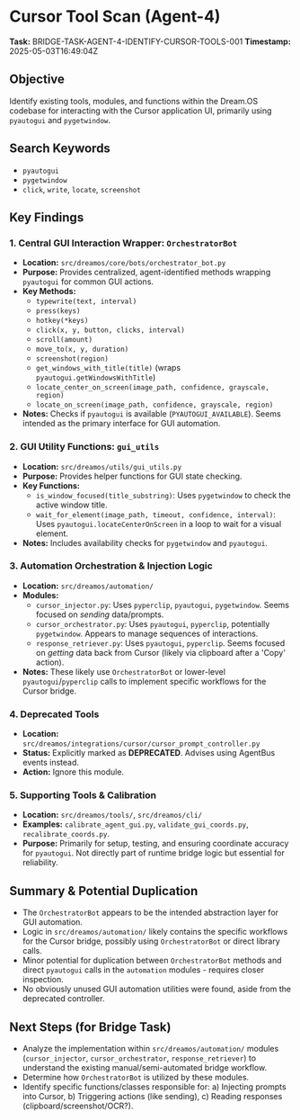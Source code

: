 # Cursor Tool Scan (Agent-4)

**Task:** BRIDGE-TASK-AGENT-4-IDENTIFY-CURSOR-TOOLS-001
**Timestamp:** 2025-05-03T16:49:04Z

## Objective
Identify existing tools, modules, and functions within the Dream.OS codebase for interacting with the Cursor application UI, primarily using `pyautogui` and `pygetwindow`.

## Search Keywords
- `pyautogui`
- `pygetwindow`
- `click`, `write`, `locate`, `screenshot`

## Key Findings

### 1. Central GUI Interaction Wrapper: `OrchestratorBot`
- **Location:** `src/dreamos/core/bots/orchestrator_bot.py`
- **Purpose:** Provides centralized, agent-identified methods wrapping `pyautogui` for common GUI actions.
- **Key Methods:**
    - `typewrite(text, interval)`
    - `press(keys)`
    - `hotkey(*keys)`
    - `click(x, y, button, clicks, interval)`
    - `scroll(amount)`
    - `move_to(x, y, duration)`
    - `screenshot(region)`
    - `get_windows_with_title(title)` (wraps `pyautogui.getWindowsWithTitle`)
    - `locate_center_on_screen(image_path, confidence, grayscale, region)`
    - `locate_on_screen(image_path, confidence, grayscale, region)`
- **Notes:** Checks if `pyautogui` is available (`PYAUTOGUI_AVAILABLE`). Seems intended as the primary interface for GUI automation.

### 2. GUI Utility Functions: `gui_utils`
- **Location:** `src/dreamos/utils/gui_utils.py`
- **Purpose:** Provides helper functions for GUI state checking.
- **Key Functions:**
    - `is_window_focused(title_substring)`: Uses `pygetwindow` to check the active window title.
    - `wait_for_element(image_path, timeout, confidence, interval)`: Uses `pyautogui.locateCenterOnScreen` in a loop to wait for a visual element.
- **Notes:** Includes availability checks for `pygetwindow` and `pyautogui`.

### 3. Automation Orchestration & Injection Logic
- **Location:** `src/dreamos/automation/`
- **Modules:**
    - `cursor_injector.py`: Uses `pyperclip`, `pyautogui`, `pygetwindow`. Seems focused on *sending* data/prompts.
    - `cursor_orchestrator.py`: Uses `pyautogui`, `pyperclip`, potentially `pygetwindow`. Appears to manage sequences of interactions.
    - `response_retriever.py`: Uses `pyautogui`, `pyperclip`. Seems focused on *getting* data back from Cursor (likely via clipboard after a 'Copy' action).
- **Notes:** These likely use `OrchestratorBot` or lower-level `pyautogui`/`pyperclip` calls to implement specific workflows for the Cursor bridge.

### 4. Deprecated Tools
- **Location:** `src/dreamos/integrations/cursor/cursor_prompt_controller.py`
- **Status:** Explicitly marked as **DEPRECATED**. Advises using AgentBus events instead.
- **Action:** Ignore this module.

### 5. Supporting Tools & Calibration
- **Location:** `src/dreamos/tools/`, `src/dreamos/cli/`
- **Examples:** `calibrate_agent_gui.py`, `validate_gui_coords.py`, `recalibrate_coords.py`.
- **Purpose:** Primarily for setup, testing, and ensuring coordinate accuracy for `pyautogui`. Not directly part of runtime bridge logic but essential for reliability.

## Summary & Potential Duplication
- The `OrchestratorBot` appears to be the intended abstraction layer for GUI automation.
- Logic in `src/dreamos/automation/` likely contains the specific workflows for the Cursor bridge, possibly using `OrchestratorBot` or direct library calls.
- Minor potential for duplication between `OrchestratorBot` methods and direct `pyautogui` calls in the `automation` modules - requires closer inspection.
- No obviously unused GUI automation utilities were found, aside from the deprecated controller.

## Next Steps (for Bridge Task)
- Analyze the implementation within `src/dreamos/automation/` modules (`cursor_injector`, `cursor_orchestrator`, `response_retriever`) to understand the existing manual/semi-automated bridge workflow.
- Determine how `OrchestratorBot` is utilized by these modules.
- Identify specific functions/classes responsible for: a) Injecting prompts into Cursor, b) Triggering actions (like sending), c) Reading responses (clipboard/screenshot/OCR?).
